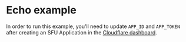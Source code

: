 # Echo example

In order to run this example, you'll need to update `APP_ID` and `APP_TOKEN` after creating an SFU Application in the [Cloudflare dashboard](https://dash.cloudflare.com/?to=/:account/calls).